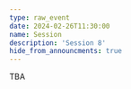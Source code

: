 ```yaml
---
type: raw_event
date: 2024-02-26T11:30:00
name: Session
description: 'Session 8'
hide_from_announcments: true
---
```


TBA
